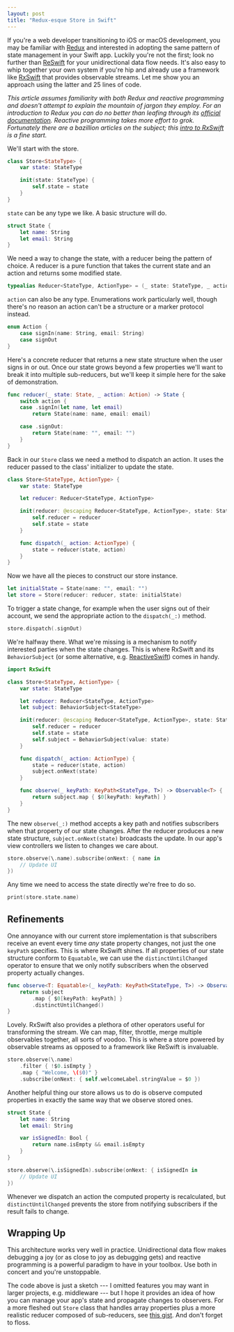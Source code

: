 ```yaml
---
layout: post
title: "Redux-esque Store in Swift"
---
```


If you're a web developer transitioning to iOS or macOS development, you may be familiar with [Redux](https://redux.js.org) and interested in adopting the same pattern of state management in your Swift app. Luckily you're not the first; look no further than [ReSwift](https://github.com/ReSwift/ReSwift) for your unidirectional data flow needs. It's also easy to whip together your own system if you're hip and already use a framework like [RxSwift](https://github.com/ReactiveX/RxSwift) that provides observable streams. Let me show you an approach using the latter and 25 lines of code.

*This article assumes familiarity with both Redux and reactive programming and doesn't attempt to explain the mountain of jargon they employ. For an introduction to Redux you can do no better than leafing through its [official documentation](https://redux.js.org/docs/introduction/). Reactive programming takes more effort to grok. Fortunately there are a bazillion articles on the subject; this [intro to RxSwift](https://medium.com/ios-os-x-development/learn-and-master-%EF%B8%8F-the-basics-of-rxswift-in-10-minutes-818ea6e0a05b) is a fine start.*

We'll start with the store.

```swift
class Store<StateType> {
    var state: StateType

    init(state: StateType) {
        self.state = state
    }
}
```

`state` can be any type we like. A basic structure will do.

```swift
struct State {
    let name: String
    let email: String
}
```

We need a way to change the state, with a reducer being the pattern of choice. A reducer is a pure function that takes the current state and an action and returns some modified state.

```swift
typealias Reducer<StateType, ActionType> = (_ state: StateType, _ action: ActionType) -> StateType
```

`action` can also be any type. Enumerations work particularly well,
though there's no reason an action can't be a structure or a marker protocol instead.

```swift
enum Action {
    case signIn(name: String, email: String)
    case signOut
}
```

Here's a concrete reducer that returns a new state structure when the user signs in or out. Once our state grows beyond a few properties we'll want to break it into multiple sub-reducers, but we'll keep it simple here for the sake of demonstration.

```swift
func reducer(_ state: State, _ action: Action) -> State {
    switch action {
    case .signIn(let name, let email)
        return State(name: name, email: email)

    case .signOut:
        return State(name: "", email: "")
    }
}
```

Back in our `Store` class we need a method to dispatch an action. It uses the
reducer passed to the class' initializer to update the state.

```swift
class Store<StateType, ActionType> {
    var state: StateType

    let reducer: Reducer<StateType, ActionType>

    init(reducer: @escaping Reducer<StateType, ActionType>, state: StateType) {
        self.reducer = reducer
        self.state = state
    }

    func dispatch(_ action: ActionType) {
        state = reducer(state, action)
    }
}
```

Now we have all the pieces to construct our store instance.

```swift
let initialState = State(name: "", email: "")
let store = Store(reducer: reducer, state: initialState)
```

To trigger a state change, for example when the user signs out of their account, we send the appropriate action to the `dispatch(_:)` method.

```swift
store.dispatch(.signOut)
```

We're halfway there. What we're missing is a mechanism to notify interested parties when the state changes. This is where RxSwift and its `BehaviorSubject` (or some alternative, e.g. [ReactiveSwift](https://github.com/ReactiveCocoa/ReactiveSwift)) comes in handy.

```swift
import RxSwift

class Store<StateType, ActionType> {
    var state: StateType

    let reducer: Reducer<StateType, ActionType>
    let subject: BehaviorSubject<StateType>

    init(reducer: @escaping Reducer<StateType, ActionType>, state: StateType) {
        self.reducer = reducer
        self.state = state
        self.subject = BehaviorSubject(value: state)
    }

    func dispatch(_ action: ActionType) {
        state = reducer(state, action)
        subject.onNext(state)
    }

    func observe(_ keyPath: KeyPath<StateType, T>) -> Observable<T> {
        return subject.map { $0[keyPath: keyPath] }
    }
}
```

The new `observe(_:)` method accepts a key path and notifies subscribers when that
property of our state changes.  After the reducer produces a new state structure, `subject.onNext(state)` broadcasts the update. In our app's view controllers we listen to changes we care about.

```swift
store.observe(\.name).subscribe(onNext: { name in
    // Update UI
})
```

Any time we need to access the state directly we're free to do so.

```swift
print(store.state.name)
```


## Refinements

One annoyance with our current store implementation is that subscribers receive an event every time *any* state property changes, not just the one `keyPath` specifies. This is where RxSwift shines. If all properties of our state structure conform to `Equatable`, we can use the `distinctUntilChanged` operator to ensure that we only notify subscribers when the observed property actually changes.

```swift
func observe<T: Equatable>(_ keyPath: KeyPath<StateType, T>) -> Observable<T> {
    return subject
        .map { $0[keyPath: keyPath] }
        .distinctUntilChanged()
}
```

Lovely. RxSwift also provides a plethora of other operators useful for transforming the stream. We can map, filter, throttle, merge multiple observables together, all sorts of voodoo. This is where a store powered by observable streams as opposed to a framework like ReSwift is invaluable.

```swift
store.observe(\.name)
    .filter { !$0.isEmpty }
    .map { "Welcome, \($0)" }
    .subscribe(onNext: { self.welcomeLabel.stringValue = $0 })
```

Another helpful thing our store allows us to do is observe computed properties
in exactly the same way that we observe stored ones.

```swift
struct State {
    let name: String
    let email: String

    var isSignedIn: Bool {
        return name.isEmpty && email.isEmpty
    }
}

store.observe(\.isSignedIn).subscribe(onNext: { isSignedIn in
    // Update UI
})
```

Whenever we dispatch an action the computed property is recalculated, but `distinctUntilChanged` prevents the store from notifying subscribers if the result fails to change.


## Wrapping Up

This architecture works very well in practice. Unidirectional data flow makes debugging a joy (or as close to joy as debugging gets) and reactive programming is a powerful paradigm to have in your toolbox. Use both in concert and you're unstoppable.

The code above is just a sketch --- I omitted features you may want in larger projects, e.g. middleware --- but I hope it provides an idea of how you can manage your app's state and propagate changes to observers. For a more fleshed out `Store` class that handles array properties plus a more realistic reducer composed of sub-reducers, see [this gist](https://gist.github.com/mminer/410e9c57918cee0b191511ed3d5e8343). And don't forget to floss.
